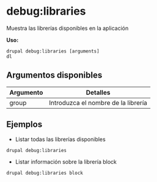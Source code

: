 # debug:libraries
Muestra las librerías disponibles en la aplicación

**Uso:**
```
drupal debug:libraries [arguments]
dl
```

## Argumentos disponibles
Argumento | Detalles
---------|-------------
group | Introduzca el nombre de la librería

## Ejemplos
* Listar todas las librerías disponibles
```
drupal debug:libraries
```
* Listar información sobre la librería block
```
drupal debug:libraries block
```
